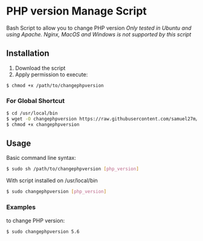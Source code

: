 PHP version Manage Script
===========

Bash Script to allow you to change PHP version
*Only tested in Ubuntu and using Apache. Nginx, MacOS and Windows is not supported by this script*

## Installation ##

1. Download the script
2. Apply permission to execute:

```
$ chmod +x /path/to/changephpversion
```

### For Global Shortcut ###

```bash
$ cd /usr/local/bin
$ wget -O changephpversion https://raw.githubusercontent.com/samuel27m/changephpversion/master/changephpversion
$ chmod +x changephpversion
```

## Usage ##

Basic command line syntax:

```bash
$ sudo sh /path/to/changephpversion [php_version]
```

With script installed on /usr/local/bin

```bash
$ sudo changephpversion [php_version]
```

### Examples ###

to change PHP version:

```bash
$ sudo changephpversion 5.6
```
